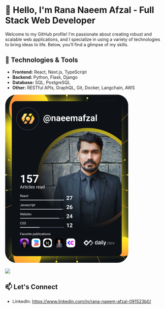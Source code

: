 # 👋 Hello, I'm Rana Naeem Afzal - Full Stack Web Developer

Welcome to my GitHub profile! I'm passionate about creating robust and scalable web applications, and I specialize in using a variety of technologies to bring ideas to life. Below, you'll find a glimpse of my skills.

## 🔧 Technologies & Tools

- **Frontend:** React, Next.js, TypeScript
- **Backend:** Python, Flask, Django
- **Database:** SQL, PostgreSQL
- **Other:** RESTful APIs, GraphQL, Git, Docker, Langchain, AWS

<a href="https://app.daily.dev/DailyDevTips"><img src="https://github.com/r-naeem-afzal/r-naeem-afzal/blob/main/devcard.svg" width="400" alt="Chris Bongers's Dev Card"/></a>

<a href="https://githubtrends.io">
  <img align="center" src="https://api.githubtrends.io/user/svg/r-naeem-afzal/langs?time_range=one_year&include_private=True&group=private&loc_metric=changed&theme=classic" />
</a>





## 📫 Let's Connect

- LinkedIn: https://www.linkedin.com/in/rana-naeem-afzal-091523b0/



